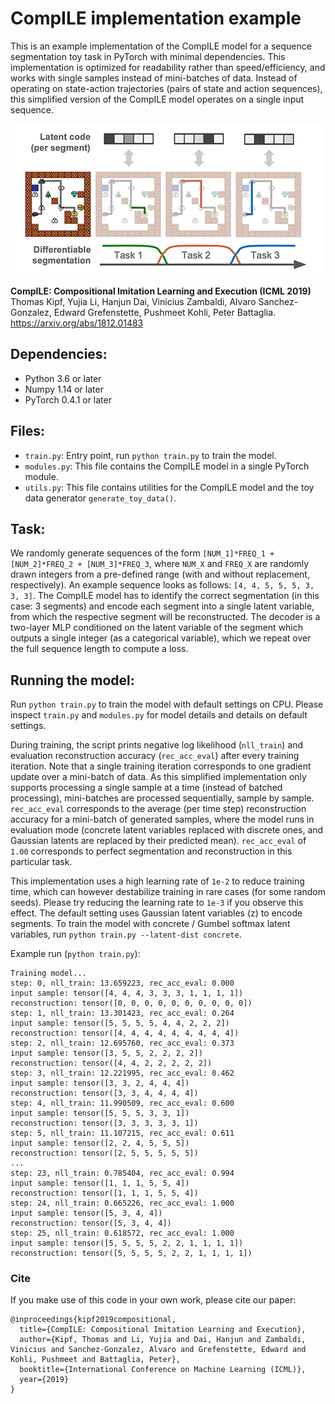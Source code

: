 # CompILE implementation example

This is an example implementation of the CompILE model for a sequence segmentation toy task in PyTorch with minimal dependencies. This implementation is optimized for readability rather than speed/efficiency, and works with single samples instead of mini-batches of data. Instead of operating on state-action trajectories (pairs of state and action sequences), this simplified version of the CompILE model operates on a single input sequence.

![Compositional Imitation Learning and Execution (CompILE)](compile.png)

**CompILE: Compositional Imitation Learning and Execution (ICML 2019)**  
Thomas Kipf, Yujia Li, Hanjun Dai, Vinicius Zambaldi, Alvaro Sanchez-Gonzalez, Edward Grefenstette, Pushmeet Kohli, Peter Battaglia.
https://arxiv.org/abs/1812.01483

## Dependencies:
* Python 3.6 or later
* Numpy 1.14 or later
* PyTorch 0.4.1 or later

## Files:
* `train.py`: Entry point, run `python train.py` to train the model.
* `modules.py`: This file contains the CompILE model in a single PyTorch module.
* `utils.py`: This file contains utilities for the CompILE model and the toy data generator `generate_toy_data()`.

## Task:
We randomly generate sequences of the form `[NUM_1]*FREQ_1 + [NUM_2]*FREQ_2 + [NUM_3]*FREQ_3`, where `NUM_X` and `FREQ_X` are randomly drawn integers from a pre-defined range (with and without replacement, respectively). An example sequence looks as follows: `[4, 4, 5, 5, 5, 3, 3, 3]`. The CompILE model has to identify the correct segmentation (in this case: 3 segments) and encode each segment into a single latent variable, from which the respective segment will be reconstructed. The decoder is a two-layer MLP conditioned on the latent variable of the segment which outputs a single integer (as a categorical variable), which we repeat over the full sequence length to compute a loss.

## Running the model:
Run `python train.py` to train the model with default settings on CPU. Please inspect `train.py` and `modules.py` for model details and details on default settings.

During training, the script prints negative log likelihood (`nll_train`) and evaluation reconstruction accuracy (`rec_acc_eval`) after every training iteration. Note that a single training iteration corresponds to one gradient update over a mini-batch of data. As this simplified implementation only supports processing a single sample at a time (instead of batched processing), mini-batches are processed sequentially, sample by sample. `rec_acc_eval` corresponds to the average (per time step) reconstruction accuracy for a mini-batch of generated samples, where the model runs in evaluation mode (concrete latent variables replaced with discrete ones, and Gaussian latents are replaced by their predicted mean). `rec_acc_eval` of `1.00` corresponds to perfect segmentation and reconstruction in this particular task.

This implementation uses a high learning rate of `1e-2` to reduce training time, which can however destabilize training in rare cases (for some random seeds). Please try reducing the learning rate to `1e-3` if you observe this effect. The default setting uses Gaussian latent variables (z) to encode segments. To train the model with concrete / Gumbel softmax latent variables, run `python train.py --latent-dist concrete`.

Example run (`python train.py`):

```
Training model...
step: 0, nll_train: 13.659223, rec_acc_eval: 0.000
input sample: tensor([4, 4, 4, 3, 3, 3, 1, 1, 1, 1])
reconstruction: tensor([0, 0, 0, 0, 0, 0, 0, 0, 0, 0])
step: 1, nll_train: 13.301423, rec_acc_eval: 0.264
input sample: tensor([5, 5, 5, 5, 4, 4, 2, 2, 2])
reconstruction: tensor([4, 4, 4, 4, 4, 4, 4, 4, 4])
step: 2, nll_train: 12.695760, rec_acc_eval: 0.373
input sample: tensor([3, 5, 5, 2, 2, 2, 2])
reconstruction: tensor([4, 4, 2, 2, 2, 2, 2])
step: 3, nll_train: 12.221995, rec_acc_eval: 0.462
input sample: tensor([3, 3, 2, 4, 4, 4])
reconstruction: tensor([3, 3, 4, 4, 4, 4])
step: 4, nll_train: 11.990509, rec_acc_eval: 0.600
input sample: tensor([5, 5, 5, 3, 3, 1])
reconstruction: tensor([3, 3, 3, 3, 3, 1])
step: 5, nll_train: 11.107215, rec_acc_eval: 0.611
input sample: tensor([2, 2, 4, 5, 5, 5])
reconstruction: tensor([2, 5, 5, 5, 5, 5])
...
step: 23, nll_train: 0.785404, rec_acc_eval: 0.994
input sample: tensor([1, 1, 1, 5, 5, 4])
reconstruction: tensor([1, 1, 1, 5, 5, 4])
step: 24, nll_train: 0.665226, rec_acc_eval: 1.000
input sample: tensor([5, 3, 4, 4])
reconstruction: tensor([5, 3, 4, 4])
step: 25, nll_train: 0.618572, rec_acc_eval: 1.000
input sample: tensor([5, 5, 5, 5, 2, 2, 1, 1, 1, 1])
reconstruction: tensor([5, 5, 5, 5, 2, 2, 1, 1, 1, 1])
```

### Cite
If you make use of this code in your own work, please cite our paper:
```
@inproceedings{kipf2019compositional,
  title={CompILE: Compositional Imitation Learning and Execution},
  author={Kipf, Thomas and Li, Yujia and Dai, Hanjun and Zambaldi, Vinicius and Sanchez-Gonzalez, Alvaro and Grefenstette, Edward and Kohli, Pushmeet and Battaglia, Peter},
  booktitle={International Conference on Machine Learning (ICML)},
  year={2019}
}
```
